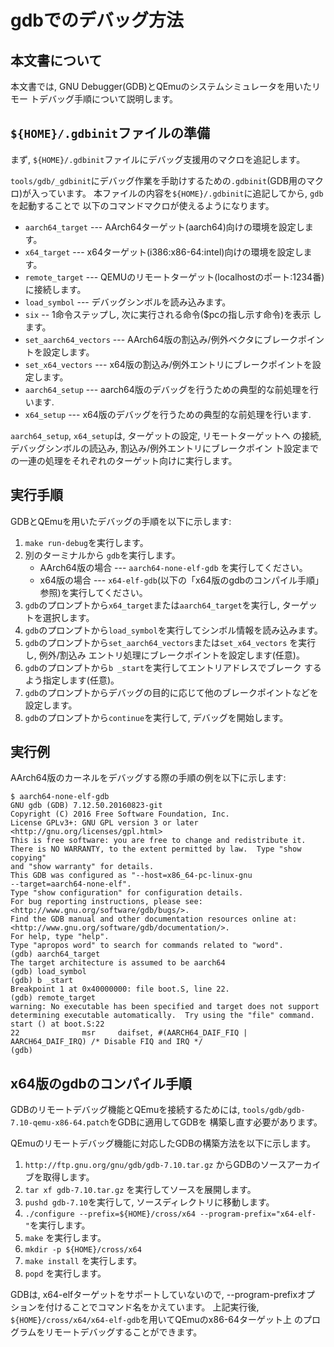 # gdbでのデバッグ方法

## 本文書について

本文書では, GNU Debugger(GDB)とQEmuのシステムシミュレータを用いたリモー
トデバッグ手順について説明します。

## `${HOME}/.gdbinit`ファイルの準備

まず, `${HOME}/.gdbinit`ファイルにデバッグ支援用のマクロを追記します。

`tools/gdb/_gdbinit`にデバッグ作業を手助けするための`.gdbinit`(GDB用のマクロ)が入っています。
本ファイルの内容を`${HOME}/.gdbinit`に追記してから, `gdb`を起動することで
以下のコマンドマクロが使えるようになります。 

* `aarch64_target` --- AArch64ターゲット(aarch64)向けの環境を設定します。
* `x64_target` --- x64ターゲット(i386:x86-64:intel)向けの環境を設定します。
* `remote_target` --- QEMUのリモートターゲット(localhostのポート:1234番)
  に接続します。
* `load_symbol` --- デバッグシンボルを読み込みます。
* `six` -- 1命令ステップし, 次に実行される命令($pcの指し示す命令)を表示
します。
* `set_aarch64_vectors` --- AArch64版の割込み/例外ベクタにブレークポイン
  トを設定します。
* `set_x64_vectors`  --- x64版の割込み/例外エントリにブレークポイントを設定します。
* `aarch64_setup` --- aarch64版のデバッグを行うための典型的な前処理を行います.
* `x64_setup` --- x64版のデバッグを行うための典型的な前処理を行います.

`aarch64_setup`, `x64_setup`は, ターゲットの設定, リモートターゲットへ
の接続, デバッグシンボルの読込み, 割込み/例外エントリにブレークポイン
ト設定までの一連の処理をそれぞれのターゲット向けに実行します。

## 実行手順

GDBとQEmuを用いたデバッグの手順を以下に示します:

1. `make run-debug`を実行します。
1. 別のターミナルから `gdb`を実行します。
   * AArch64版の場合 --- `aarch64-none-elf-gdb` を実行してください。
   * x64版の場合 --- `x64-elf-gdb`(以下の「x64版のgdbのコンパイル手順」
     参照)を実行してください。 
1. `gdb`のプロンプトから`x64_target`または`aarch64_target`を実行し, ターゲットを選択します。
1. `gdb`のプロンプトから`load_symbol`を実行してシンボル情報を読み込みます。
1. `gdb`のプロンプトから`set_aarch64_vectors`または`set_x64_vectors` を実行し, 例外/割込み
   エントリ処理にブレークポイントを設定します(任意)。
1. `gdb`のプロンプトから`b _start`を実行してエントリアドレスでブレーク
   するよう指定します(任意)。
1. `gdb`のプロンプトからデバッグの目的に応じて他のブレークポイントなどを設定します。
1. `gdb`のプロンプトから`continue`を実行して, デバッグを開始します。

## 実行例

AArch64版のカーネルをデバッグする際の手順の例を以下に示します:

```shell-session
$ aarch64-none-elf-gdb
GNU gdb (GDB) 7.12.50.20160823-git
Copyright (C) 2016 Free Software Foundation, Inc.
License GPLv3+: GNU GPL version 3 or later <http://gnu.org/licenses/gpl.html>
This is free software: you are free to change and redistribute it.
There is NO WARRANTY, to the extent permitted by law.  Type "show copying"
and "show warranty" for details.
This GDB was configured as "--host=x86_64-pc-linux-gnu
--target=aarch64-none-elf".
Type "show configuration" for configuration details.
For bug reporting instructions, please see: <http://www.gnu.org/software/gdb/bugs/>.
Find the GDB manual and other documentation resources online at: <http://www.gnu.org/software/gdb/documentation/>.
For help, type "help".
Type "apropos word" to search for commands related to "word".
(gdb) aarch64_target
The target architecture is assumed to be aarch64
(gdb) load_symbol
(gdb) b _start
Breakpoint 1 at 0x40000000: file boot.S, line 22.
(gdb) remote_target
warning: No executable has been specified and target does not support
determining executable automatically.  Try using the "file" command.
start () at boot.S:22
22              msr     daifset, #(AARCH64_DAIF_FIQ |
AARCH64_DAIF_IRQ) /* Disable FIQ and IRQ */
(gdb)
```

## x64版のgdbのコンパイル手順
GDBのリモートデバッグ機能とQEmuを接続するためには,
`tools/gdb/gdb-7.10-qemu-x86-64.patch`をGDBに適用してGDBを
構築し直す必要があります。

QEmuのリモートデバッグ機能に対応したGDBの構築方法を以下に示します。

1. `http://ftp.gnu.org/gnu/gdb/gdb-7.10.tar.gz` からGDBのソースアーカイブを取得します。
1. `tar xf gdb-7.10.tar.gz` を実行してソースを展開します。
1. `pushd gdb-7.10`を実行して, ソースディレクトリに移動します。
1. `./configure --prefix=${HOME}/cross/x64
   --program-prefix="x64-elf-"`を実行します。
1. `make` を実行します。
1. `mkdir -p ${HOME}/cross/x64`
1. `make install` を実行します。
1. `popd` を実行します。

GDBは, x64-elfターゲットをサポートしていないので, --program-prefixオプ
ションを付けることでコマンド名をかえています。
上記実行後, `${HOME}/cross/x64/x64-elf-gdb`を用いてQEmuのx86-64ターゲット上
のプログラムをリモートデバッグすることができます。


